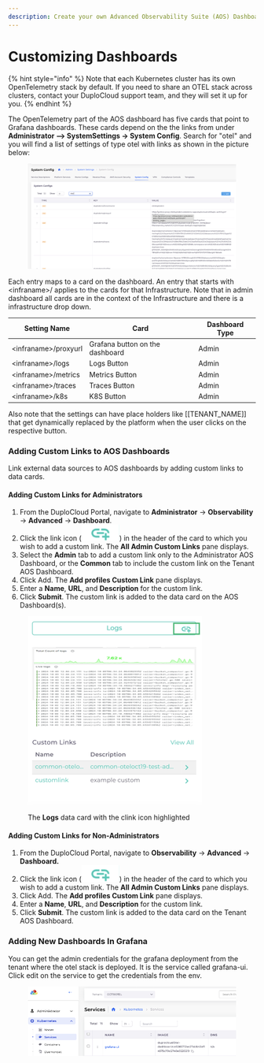 ```yaml
---
description: Create your own Advanced Observability Suite (AOS) Dashboards
---
```


# Customizing Dashboards

{% hint style="info" %}
Note that each Kubernetes cluster has its own OpenTelemetry stack by default. If you need to share an OTEL stack across clusters, contact your DuploCloud support team, and they will set it up for you.
{% endhint %}

The OpenTelemetry part of the AOS dashboard has five cards that point to Grafana dashboards. These cards depend on the the links from under **Administrator --> SystemSettings -> System Config**. Search for "otel" and you will find a list of settings of type otel with links as shown in the picture below:

<figure><img src="../../../.gitbook/assets/image (9).png" alt=""><figcaption></figcaption></figure>

Each entry maps to a card on the dashboard. An entry that starts with \<infraname>/ applies to the cards for that Infrastructure. Note that in admin dashboard all cards are in the context of the Infrastructure and there is a infrastructure drop down.

| Setting Name          | Card                            | Dashboard Type |
| --------------------- | ------------------------------- | -------------- |
| \<infraname>/proxyurl | Grafana button on the dashboard | Admin          |
| \<infraname>/logs     | Logs Button                     | Admin          |
| \<infraname>/metrics  | Metrics Button                  | Admin          |
| \<infraname>/traces   | Traces Button                   | Admin          |
| \<infraname>/k8s      | K8S Button                      | Admin          |

Also note that the settings can have place holders like \[\[TENANT\_NAME]] that get dynamically replaced by the platform when the user clicks on the respective button.

### Adding Custom Links to AOS Dashboards

Link external data sources to AOS dashboards by adding custom links to data cards.&#x20;

#### Adding Custom Links for Administrators

1. From the DuploCloud Portal, navigate to **Administrator** -> **Observability** -> **Advanced** -> **Dashboard**.
2. Click the link icon (<img src="../../../.gitbook/assets/new link icon.png" alt="" data-size="line">) in the header of the card to which you wish to add a custom link. The **All Admin Custom Links** pane displays.
3. Select the **Admin** tab to add a custom link only to the Administrator AOS Dashboard, or the **Common** tab to include the custom link on the Tenant AOS Dashboard.
4. Click Add. The **Add profiles Custom Link** pane displays.
5. Enter a **Name**, **URL**, and **Description** for the custom link.&#x20;
6. Click **Submit**. The custom link is added to the data card on the AOS Dashboard(s).&#x20;

<div align="left">

<figure><img src="../../../.gitbook/assets/new logs.png" alt="" width="354"><figcaption><p>The <strong>Logs</strong> data card with the clink icon highlighted</p></figcaption></figure>

</div>

#### Adding Custom Links for Non-Administrators

1. From the DuploCloud Portal, navigate to **Observability** -> **Advanced** -> **Dashboard.**
2. Click the link icon (<img src="../../../.gitbook/assets/new link icon.png" alt="" data-size="line">) in the header of the card to which you wish to add a custom link. The **All Admin Custom Links** pane displays.
3. Click Add. The **Add profiles Custom Link** pane displays.
4. Enter a **Name**, **URL**, and **Description** for the custom link.&#x20;
5. Click **Submit**. The custom link is added to the data card on the Tenant AOS Dashboard.&#x20;

### Adding New Dashboards In Grafana

You can get the admin credentials for the grafana deployment from the tenant where the otel stack is deployed. It is the service called grafana-ui. Click edit on the service to get the credentials from the env.

<figure><img src="../../../.gitbook/assets/image (1) (1).png" alt=""><figcaption></figcaption></figure>
